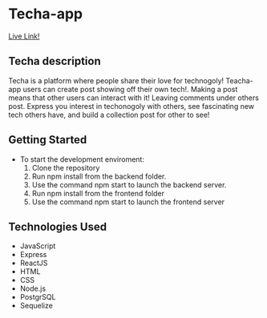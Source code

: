# Techa-app
<a href="https://techa-app.herokuapp.com/" >Live Link!</a>

## Techa description
Techa is a platform where people share their love for technogoly! Teacha-app users can create post showing off their own tech!. Making a post means that other users can interact with it! Leaving comments under others post. Express you interest in techonogoly with others, see fascinating new tech others have, and build a collection post for other to see!

## Getting Started
* To start the development enviroment:
    1. Clone the repository
    2. Run npm install from the backend folder.
    3. Use the command npm start to launch the backend server.
    4. Run npm install from the frontend folder
    5. Use the command npm start to launch the frontend server
      
## Technologies Used
  * JavaScript
  * Express
  * ReactJS
  * HTML
  * CSS
  * Node.js
  * PostgrSQL
  * Sequelize
